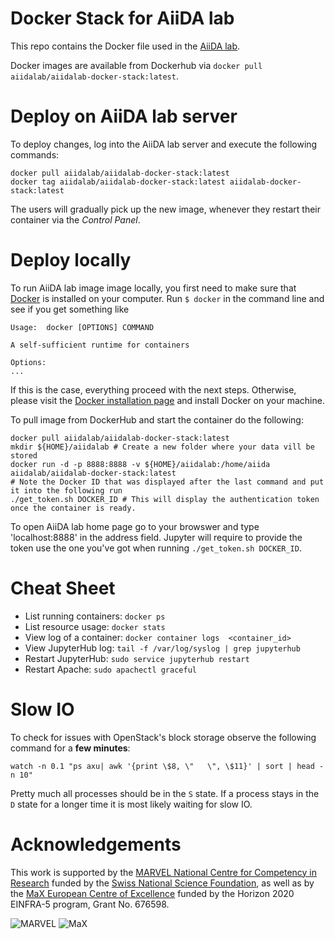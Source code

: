 # Docker Stack for AiiDA lab

This repo contains the Docker file used in the [AiiDA lab](https://www.materialscloud.org/aiidalab).

Docker images are available from Dockerhub via `docker pull aiidalab/aiidalab-docker-stack:latest`.

# Deploy on AiiDA lab server

To deploy changes, log into the AiiDA lab server and execute the following commands:
```
docker pull aiidalab/aiidalab-docker-stack:latest
docker tag aiidalab/aiidalab-docker-stack:latest aiidalab-docker-stack:latest
```
The users will gradually pick up the new image, whenever they restart their container via the _Control Panel_.

# Deploy locally

To run AiiDA lab image image locally, you first need to make sure that [Docker](https://www.docker.com/) is installed on your computer. Run `$ docker` in the command line and see if you get something like
```
Usage:	docker [OPTIONS] COMMAND

A self-sufficient runtime for containers

Options:
...
```

If this is the case, everything proceed with the next steps. Otherwise, please visit the [Docker installation page](http://www.docker.com/install) and install Docker on your machine.

To pull image from DockerHub and start the container do the following:
```
docker pull aiidalab/aiidalab-docker-stack:latest
mkdir ${HOME}/aiidalab # Create a new folder where your data vill be stored
docker run -d -p 8888:8888 -v ${HOME}/aiidalab:/home/aiida aiidalab/aiidalab-docker-stack:latest
# Note the Docker ID that was displayed after the last command and put it into the following run
./get_token.sh DOCKER_ID # This will display the authentication token once the container is ready.
```

To open AiiDA lab home page go to your browswer and type 'localhost:8888' in the address field. Jupyter will require
to provide the token use the one you've got when running `./get_token.sh DOCKER_ID`.

# Cheat Sheet

- List running containers: `docker ps`
- List resource usage: `docker stats`
- View log of a container: `docker container logs  <container_id>`
- View JupyterHub log: `tail -f /var/log/syslog | grep jupyterhub`
- Restart JupyterHub: `sudo service jupyterhub restart`
- Restart Apache: `sudo apachectl graceful`

# Slow IO

To check for issues with OpenStack's block storage observe the following command for a **few minutes**:
```
watch -n 0.1 "ps axu| awk '{print \$8, \"   \", \$11}' | sort | head -n 10"
```
Pretty much all processes should be in the `S` state. If a process stays in the `D` state for a longer time it is most likely waiting for slow IO.



# Acknowledgements

This work is supported by the [MARVEL National Centre for Competency in Research](<http://nccr-marvel.ch>)
funded by the [Swiss National Science Foundation](<http://www.snf.ch/en>), as well as by the [MaX
European Centre of Excellence](<http://www.max-centre.eu/>) funded by the Horizon 2020 EINFRA-5 program,
Grant No. 676598.

![MARVEL](miscellaneous/logos/MARVEL.png)
![MaX](miscellaneous/logos/MaX.png)
